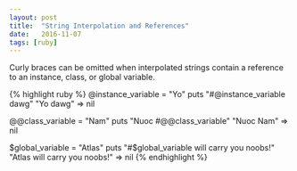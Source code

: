 ```yaml
---
layout: post
title:  "String Interpolation and References"
date:   2016-11-07
tags: [ruby]
---
```

Curly braces can be omitted when interpolated strings contain a reference to an instance, class, or global variable.

{% highlight ruby %}
@instance_variable = "Yo"
puts "#@instance_variable dawg"
"Yo dawg"
=> nil

@@class_variable = "Nam"
puts "Nuoc #@@class_variable"
"Nuoc Nam"
=> nil

$global_variable = "Atlas"
puts "#$global_variable will carry you noobs!"
"Atlas will carry you noobs!"
=> nil
{% endhighlight %}
